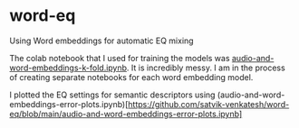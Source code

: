 # word-eq
Using Word embeddings for automatic EQ mixing


The colab notebook that I used for training the models was [audio-and-word-embeddings-k-fold.ipynb](https://github.com/satvik-venkatesh/word-eq/blob/main/audio-and-word-embeddings-k-fold.ipynb). It is incredibly messy. I am in the process of creating separate notebooks for each word embedding model. 

I plotted the EQ settings for semantic descriptors using (audio-and-word-embeddings-error-plots.ipynb)[https://github.com/satvik-venkatesh/word-eq/blob/main/audio-and-word-embeddings-error-plots.ipynb]
